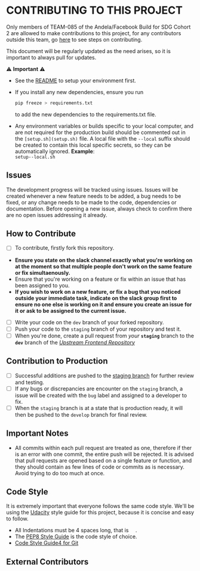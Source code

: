 # CONTRIBUTING TO THIS PROJECT

Only members of TEAM-085 of the Andela/Facebook Build for SDG Cohort 2 are allowed to make contributions to this project, for any contributors outside this team, go [here](#external-contributors) to see steps on contributing.

This document will be regularly updated as the need arises, so it is important to always pull for updates.

⚠️ **Important** ⚠️<br>
-   See the [README](README.md) to setup your environment first.

-   If you install any new dependencies, ensure you run
    ```bash
    pip freeze > requirements.txt
    ```
    to add the new dependencies to the requirements.txt file.

- Any environment variables or builds specific to your local computer, and are not required for the production build should be commented out in the `[setup.sh](setup.sh)` file. A local file with the `--local` suffix should be created to contain this local specific secrets, so they can be automatically ignored.
    **Example**:<br>
    `setup--local.sh`

## Issues

The development progress will be tracked using issues. Issues will be created whenever a new feature needs to be added, a bug needs to be fixed, or any change needs to be made to the code, dependencies or documentation. Before opening a new issue, always check to confirm there are no open issues addressing it already.

## How to Contribute

-   [ ] To contribute, firstly fork this repository.
-   **Ensure you state on the slack channel exactly what you're working on at the moment so that multiple people don't work on the same feature or fix simultaenously.**
-   Ensure that you're working on a feature or fix within an issue that has been assigned to you.
-   **If you wish to work on a new feature, or fix a bug that you noticed outside your immediate task, indicate on the slack group first to ensure no one else is working on it and ensure you create an issue for it or ask to be assigned to the current issue.**
-   [ ] Write your code on the `dev` branch of your forked repository.
-   [ ] Push your code to the `staging` branch of your repository and test it.
-   [ ] When you're done, create a pull request from *your* **`staging`** branch to the **`dev`** branch of the *[Upstream Frontend Repository](https://github.com/BuildForSDGCohort2/Team-085-Backend/tree/dev)*

## Contribution to Production
-   [ ] Successful additions are pushed to the [staging branch](https://github.com/BuildForSDGCohort2/Team-085-Backend/tree/staging) for further review and testing.
-   [ ] If any bugs or discrepancies are encounter on the `staging` branch, a issue will be created with the `bug` label and assigned to a developer to fix.
-   [ ] When the `staging` branch is at a state that is production ready, it will then be pushed to the `develop` branch for final review.

## Important Notes

-   All commits within each pull request are treated as one, therefore if ther is an error with one commit, the entire push will be rejected. It is advised that pull requests are opened based on a single feature or function, and they should contain as few lines of code or commits as is necessary. Avoid trying to do too much at once.

## Code Style
It is extremely important that everyone follows the same code style. We'll be using the [Udacity](udacity.com) style guide for this project, because it is concise and easy to follow.

-   All Indentations must be 4 spaces long, that is `  `.
-   The [PEP8 Style Guide](https://www.python.org/dev/peps/pep-0008/) is the code style of choice.
-   [Code Style Guide4 for Git](https://udacity.github.io/git-styleguide/)

## External Contributors
